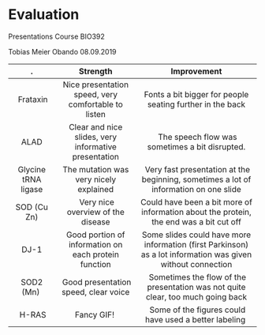 # Evaluation
Presentations Course BIO392

Tobias Meier Obando
08.09.2019


| . | Strength | Improvement |
|:-:|:-:|:-:|
| Frataxin | Nice presentation speed, very comfortable to listen | Fonts a bit bigger for people seating further in the back |
| ALAD | Clear and nice slides, very informative presentation | The speech flow was sometimes a bit disrupted.  |
| Glycine tRNA ligase| The mutation was very nicely explained | Very fast presentation at the beginning, sometimes a lot of information on one slide |
| SOD (Cu Zn) | Very nice overview of the disease | Could have been a bit more of information about the protein, the end was a bit cut off |
| DJ-1 | Good portion of information on each protein function | Some slides could have more information (first Parkinson) as a lot information was given without connection |
| SOD2 (Mn) | Good presentation speed, clear voice  | Sometimes the flow of the presentation was not quite clear, too much going back |
| H-RAS| Fancy GIF!  | Some of the figures could have used a better labeling | 
